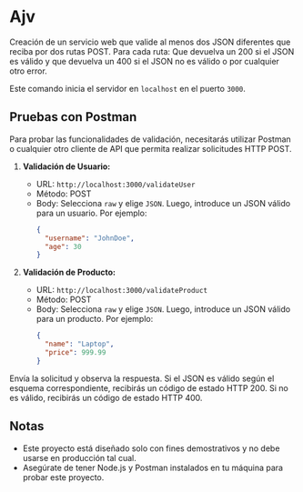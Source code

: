 # Ajv
Creación de un servicio web que valide al menos dos JSON diferentes que reciba por dos rutas POST. Para cada ruta: Que devuelva un 200 si el JSON es válido y que devuelva un 400 si el JSON no es válido o por cualquier otro error. 


Este comando inicia el servidor en `localhost` en el puerto `3000`.

## Pruebas con Postman

Para probar las funcionalidades de validación, necesitarás utilizar Postman o cualquier otro cliente de API que permita realizar solicitudes HTTP POST.

1. **Validación de Usuario:**
   - URL: `http://localhost:3000/validateUser`
   - Método: POST
   - Body: Selecciona `raw` y elige `JSON`. Luego, introduce un JSON válido para un usuario. Por ejemplo:
     ```json
     {
       "username": "JohnDoe",
       "age": 30
     }
     ```

2. **Validación de Producto:**
   - URL: `http://localhost:3000/validateProduct`
   - Método: POST
   - Body: Selecciona `raw` y elige `JSON`. Luego, introduce un JSON válido para un producto. Por ejemplo:
     ```json
     {
       "name": "Laptop",
       "price": 999.99
     }
     ```

Envía la solicitud y observa la respuesta. Si el JSON es válido según el esquema correspondiente, recibirás un código de estado HTTP 200. Si no es válido, recibirás un código de estado HTTP 400.

## Notas

- Este proyecto está diseñado solo con fines demostrativos y no debe usarse en producción tal cual.
- Asegúrate de tener Node.js y Postman instalados en tu máquina para probar este proyecto.


